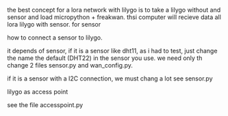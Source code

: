 the best concept for a lora network with lilygo is to take a lilygo without and sensor and load micropython + freakwan. thsi computer will recieve data all lora lilygo with sensor.
for sensor

how to connect a sensor to lilygo.

it depends of sensor, if it is a sensor like dht11, as i had to test, just change the name the default (DHT22) in the sensor you use.
we need only th change 2 files sensor.py and wan_config.py.

if it is a sensor with a I2C connection, we must chang a lot see sensor.py


lilygo as access point

see the file accesspoint.py
